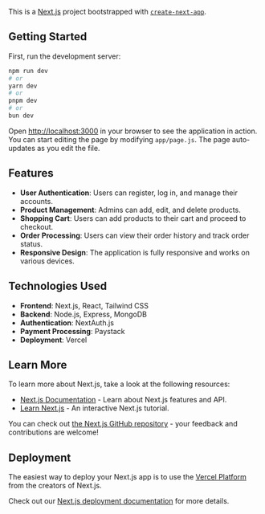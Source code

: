 This is a [Next.js](https://nextjs.org/) project bootstrapped with [`create-next-app`](https://github.com/vercel/next.js/tree/canary/packages/create-next-app).

## Getting Started

First, run the development server:

```bash
npm run dev
# or
yarn dev
# or
pnpm dev
# or
bun dev
```

Open [http://localhost:3000](http://localhost:3000) in your browser to see the application in action. You can start editing the page by modifying `app/page.js`. The page auto-updates as you edit the file.

## Features

- **User Authentication**: Users can register, log in, and manage their accounts.
- **Product Management**: Admins can add, edit, and delete products.
- **Shopping Cart**: Users can add products to their cart and proceed to checkout.
- **Order Processing**: Users can view their order history and track order status.
- **Responsive Design**: The application is fully responsive and works on various devices.

## Technologies Used

- **Frontend**: Next.js, React, Tailwind CSS
- **Backend**: Node.js, Express, MongoDB
- **Authentication**: NextAuth.js
- **Payment Processing**: Paystack
- **Deployment**: Vercel

## Learn More

To learn more about Next.js, take a look at the following resources:

- [Next.js Documentation](https://nextjs.org/docs) - Learn about Next.js features and API.
- [Learn Next.js](https://nextjs.org/learn) - An interactive Next.js tutorial.

You can check out [the Next.js GitHub repository](https://github.com/vercel/next.js/) - your feedback and contributions are welcome!

## Deployment

The easiest way to deploy your Next.js app is to use the [Vercel Platform](https://vercel.com/new?utm_medium=default-template&filter=next.js&utm_source=create-next-app&utm_campaign=create-next-app-readme) from the creators of Next.js.

Check out our [Next.js deployment documentation](https://nextjs.org/docs/deployment) for more details.
